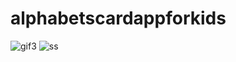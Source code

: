 # alphabetscardappforkids
![gif3](https://user-images.githubusercontent.com/91142792/140021191-2e7d8758-7483-4aa2-ac0c-7777cdf9fa7f.gif)
![ss](https://user-images.githubusercontent.com/91142792/140017978-deecbe5c-6f4a-4420-9eb8-0b0315536ee9.png)
 
